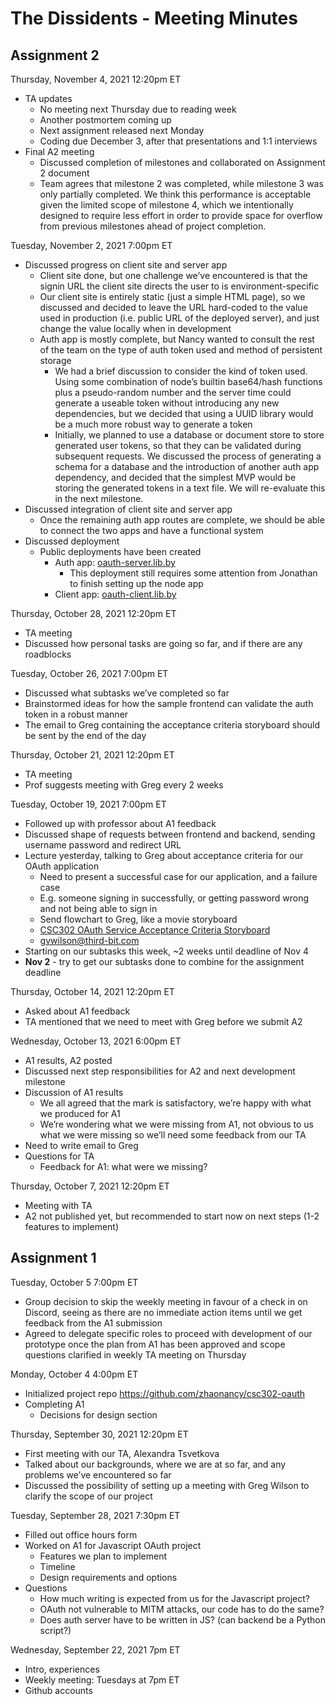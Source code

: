 # The Dissidents - Meeting Minutes

## Assignment 2

Thursday, November 4, 2021 12:20pm ET
- TA updates
  - No meeting next Thursday due to reading week
  - Another postmortem coming up
  - Next assignment released next Monday
  - Coding due December 3, after that presentations and 1:1 interviews
- Final A2 meeting
  - Discussed completion of milestones and collaborated on Assignment 2 document
  - Team agrees that milestone 2 was completed, while milestone 3 was only partially completed. We think this performance is acceptable given the limited scope of milestone 4, which we intentionally designed to require less effort in order to provide space for overflow from previous milestones ahead of project completion.

Tuesday, November 2, 2021 7:00pm ET
- Discussed progress on client site and server app
  - Client site done, but one challenge we’ve encountered is that the signin URL the client site directs the user to is environment-specific
  - Our client site is entirely static (just a simple HTML page), so we discussed and decided to leave the URL hard-coded to the value used in production (i.e. public URL of the deployed server), and just change the value locally when in development
  - Auth app is mostly complete, but Nancy wanted to consult the rest of the team on the type of auth token used and method of persistent storage
    - We had a brief discussion to consider the kind of token used. Using some combination of node’s builtin base64/hash functions plus a pseudo-random number and the server time could generate a useable token without introducing any new dependencies, but we decided that using a UUID library would be a much more robust way to generate a token
    - Initially, we planned to use a database or document store to store generated user tokens, so that they can be validated during subsequent requests. We discussed the process of generating a schema for a database and the introduction of another auth app dependency, and decided that the simplest MVP would be storing the generated tokens in a text file. We will re-evaluate this in the next milestone.
- Discussed integration of client site and server app
  - Once the remaining auth app routes are complete, we should be able to connect the two apps and have a functional system
- Discussed deployment
  - Public deployments have been created
    - Auth app: [oauth-server.lib.by](oauth-server.lib.by)
      - This deployment still requires some attention from Jonathan to finish setting up the node app
    - Client app: [oauth-client.lib.by](oauth-client.lib.by)

Thursday, October 28, 2021 12:20pm ET
- TA meeting
- Discussed how personal tasks are going so far, and if there are any roadblocks

Tuesday, October 26, 2021 7:00pm ET
- Discussed what subtasks we’ve completed so far
- Brainstormed ideas for how the sample frontend can validate the auth token in a robust manner
- The email to Greg containing the acceptance criteria storyboard should be sent by the end of the day

Thursday, October 21, 2021 12:20pm ET
- TA meeting
- Prof suggests meeting with Greg every 2 weeks

Tuesday, October 19, 2021 7:00pm ET
- Followed up with professor about A1 feedback
- Discussed shape of requests between frontend and backend, sending username password and redirect URL
- Lecture yesterday, talking to Greg about acceptance criteria for our OAuth application
  - Need to present a successful case for our application, and a failure case
  - E.g. someone signing in successfully, or getting password wrong and not being able to sign in
  - Send flowchart to Greg, like a movie storyboard
  - [CSC302 OAuth Service Acceptance Criteria Storyboard](https://docs.google.com/drawings/d/15oW20nCNt3_l6jOFAW5Ji9htRdRud2nnq5nddlI60WQ/edit)
  - gvwilson@third-bit.com 
- Starting on our subtasks this week, ~2 weeks until deadline of Nov 4
- **Nov 2** - try to get our subtasks done to combine for the assignment deadline

Thursday, October 14, 2021 12:20pm ET
- Asked about A1 feedback
- TA mentioned that we need to meet with Greg before we submit A2

Wednesday, October 13, 2021 6:00pm ET
- A1 results, A2 posted
- Discussed next step responsibilities for A2 and next development milestone
- Discussion of A1 results
  - We all agreed that the mark is satisfactory, we’re happy with what we produced for A1
  - We’re wondering what we were missing from A1, not obvious to us what we were missing so we’ll need some feedback from our TA
- Need to write email to Greg
- Questions for TA
  - Feedback for A1: what were we missing?


Thursday, October 7, 2021 12:20pm ET
- Meeting with TA
- A2 not published yet, but recommended to start now on next steps (1-2 features to implement)


## Assignment 1

Tuesday, October 5 7:00pm ET
- Group decision to skip the weekly meeting in favour of a check in on Discord, seeing as there are no immediate action items until we get feedback from the A1 submission
- Agreed to delegate specific roles to proceed with development of our prototype once the plan from A1 has been approved and scope questions clarified in weekly TA meeting on Thursday

Monday, October 4 4:00pm ET
- Initialized project repo https://github.com/zhaonancy/csc302-oauth
- Completing A1
    - Decisions for design section

Thursday, September 30, 2021 12:20pm ET
- First meeting with our TA, Alexandra Tsvetkova
- Talked about our backgrounds, where we are at so far, and any problems we’ve encountered so far
- Discussed the possibility of setting up a meeting with Greg Wilson to clarify the scope of our project

Tuesday, September 28, 2021 7:30pm ET
- Filled out office hours form
- Worked on A1 for Javascript OAuth project
    - Features we plan to implement
    - Timeline
    - Design requirements and options
- Questions
    - How much writing is expected from us for the Javascript project?
    - OAuth not vulnerable to MITM attacks, our code has to do the same?
    - Does auth server have to be written in JS? (can backend be a Python script?)

Wednesday, September 22, 2021 7pm ET
- Intro, experiences
- Weekly meeting: Tuesdays at 7pm ET
- Github accounts

